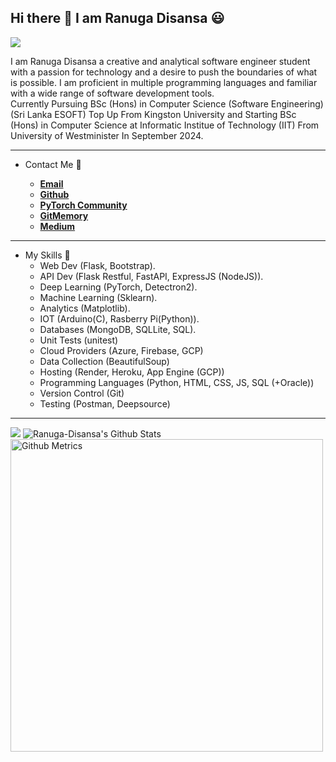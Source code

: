 ## Hi there 👋 I am Ranuga Disansa 😃

![](https://komarev.com/ghpvc/?username=Programmer-RD-AI&color=gray)

I am Ranuga Disansa a creative and analytical software engineer student with a passion for technology and a desire to push the boundaries of what is possible. I am proficient in multiple programming languages and familiar with a wide range of software development tools. 
<br>
Currently Pursuing BSc (Hons) in Computer Science (Software Engineering) (Sri Lanka ESOFT) Top Up From Kingston University and Starting BSc (Hons) in Computer Science at Informatic Institue of Technology (IIT) From University of Westminister In September 2024.
<hr>

- Contact Me 💬
  
  - [**Email**](go2ranuga@gmail.com)
  - [**Github**](https://github.com/Programmer-RD-AI)
  - [**PyTorch Community**](https://discuss.pytorch.org/u/programmer-rd-ai/summary)
  - [**GitMemory**](https://githubmemory.com/@Programmer-RD-AI)
  - [**Medium**](https://medium.com/@Programmer-RD-AI)
  
<hr>

- My Skills 💼 
  - Web Dev (Flask, Bootstrap).
  - API Dev (Flask Restful, FastAPI, ExpressJS (NodeJS)).
  - Deep Learning (PyTorch, Detectron2).
  - Machine Learning (Sklearn).
  - Analytics (Matplotlib).
  - IOT (Arduino(C), Rasberry Pi(Python)).
  - Databases (MongoDB, SQLLite, SQL).
  - Unit Tests (unitest)
  - Cloud Providers (Azure, Firebase, GCP)
  - Data Collection (BeautifulSoup)
  - Hosting (Render, Heroku, App Engine (GCP))
  - Programming Languages (Python, HTML, CSS, JS, SQL (+Oracle))
  - Version Control (Git)
  - Testing (Postman, Deepsource)
  

<hr>
<img src="https://github-readme-stats.vercel.app/api/top-langs/?username=Programmer-RD-AI" />
<img src="https://github-readme-stats.vercel.app/api?username=Programmer-RD-AI&show_icons=true&hide_border=false" alt="Ranuga-Disansa's Github Stats">      
<img width="500" src="http://github-readme-streak-stats.herokuapp.com?user=Programmer-RD-AI&theme=dark&date_format=M%20j%5B%2C%20Y%5D" alt="Github Metrics">
